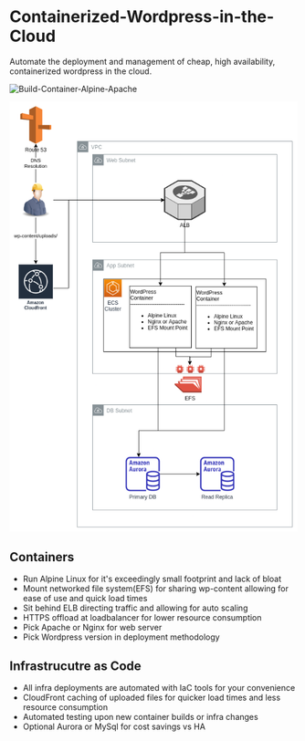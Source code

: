 # Containerized-Wordpress-in-the-Cloud
Automate the deployment and management of cheap, high availability, containerized wordpress in the cloud. 

![Build-Container-Alpine-Apache](https://github.com/ChristianHart/Containerized-Wordpress-in-the-Cloud/workflows/Build-Container-Alpine-Apache/badge.svg)

![awsInfraDiagram](AWS-Deployment-Automation/awsInfra.png)

## Containers
* Run Alpine Linux for it's exceedingly small footprint and lack of bloat
* Mount networked file system(EFS) for sharing wp-content allowing for ease of use and quick load times
* Sit behind ELB directing traffic and allowing for auto scaling
* HTTPS offload at loadbalancer for lower resource consumption
* Pick Apache or Nginx for web server
* Pick Wordpress version in deployment methodology

## Infrastrucutre as Code
* All infra deployments are automated with IaC tools for your convenience 
* CloudFront caching of uploaded files for quicker load times and less resource consumption
* Automated testing upon new container builds or infra changes
* Optional Aurora or MySql for cost savings vs HA